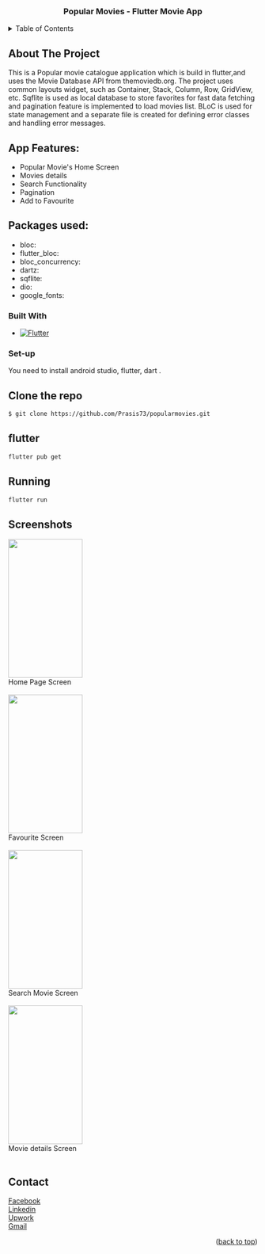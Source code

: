 <a name="readme-top"></a>

<br />
<div align="center">
  <h3 align="center">Popular Movies - Flutter Movie App</h3>
</div>

<!-- TABLE OF CONTENTS -->
<details>
  <summary>Table of Contents</summary>
  <ol>
    <li>
      <a href="#about-the-project">About The Project</a>
      <ul>
        <li><a href="#built-with">Built With</a></li>
      </ul>
    </li>
    <li><a href="#set-up">Set up</a></li>
    <li><a href="#contact">Contact</a></li>
  </ol>
</details>

<!-- ABOUT THE PROJECT -->

## About The Project

This is a Popular movie catalogue application which is build in flutter,and uses the Movie Database API from themoviedb.org.
The project uses common layouts widget, such as Container, Stack, Column, Row, GridView, etc. Sqflite is used as local database to store favorites for fast data fetching and pagination feature is implemented to load movies list. BLoC is used for state management and a separate file is created for defining error classes and handling error messages.

## App Features:

- Popular Movie's Home Screen
- Movies details
- Search Functionality
- Pagination
- Add to Favourite

## Packages used:

- bloc: <br>
- flutter_bloc: <br>
- bloc_concurrency: <br>
- dartz: <br>
- sqflite: <br>
- dio: <br>
- google_fonts: <br>

### Built With

- [![Flutter][dart]][Flutter-url]

<!-- GETTING STARTED -->

### Set-up

You need to install android studio, flutter, dart .

## Clone the repo

```sh
$ git clone https://github.com/Prasis73/popularmovies.git
```

## flutter

```sh
flutter pub get
```

## Running

```sh
flutter run
```

## Screenshots

<img src="https://prasisrijal.com.np/moviesc/1.png" height=280px width=150px><br> Home Page Screen<br><br>
<img src="https://prasisrijal.com.np/moviesc/2.png" height=280px width=150px><br> Favourite Screen <br><br>
<img src="https://prasisrijal.com.np/moviesc/3.png" height=280px width=150px><br> Search Movie Screen<br><br>
<img src="https://prasisrijal.com.np/moviesc/4.png" height=280px width=150px><br> Movie details Screen<br><br>

<!-- CONTACT -->

## Contact

<a href="https://www.facebook.com/prasis.rijal">Facebook</a> <br>
<a href="https://www.linkedin.com/in/prasis-rijal-3285b9181/">Linkedin</a><br>
<a href="https://www.upwork.com/freelancers/prasisrijal">Upwork</a><br>
<a href="mailto:prasis73@gmail.com">Gmail</a><br>


<p align="right">(<a href="#readme-top">back to top</a>)</p>

<!-- MARKDOWN LINKS & IMAGES -->

[dart]: https://storage.googleapis.com/cms-storage-bucket/6a07d8a62f4308d2b854.svg
[Flutter-url]: https://flutter.dev/
